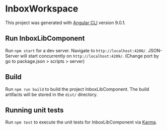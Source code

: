 # InboxWorkspace

This project was generated with [Angular CLI](https://github.com/angular/angular-cli) version 9.0.1.

## Run InboxLibComponent

Run `npm start` for a dev server. Navigate to `http://localhost:4200/`. JSON-Server will start concurrently on `http://localhost:4209/`. (Change port by go to package.json > scripts > server)

## Build

Run `npm run build` to build the project InboxLibComponent. The build artifacts will be stored in the `dist/` directory. 

## Running unit tests

Run `npm test` to execute the unit tests for InboxLibComponent via [Karma](https://karma-runner.github.io).
